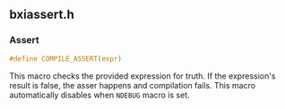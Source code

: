 ## bxiassert.h 

### Assert 

```c
#define COMPILE_ASSERT(expr)
```
This macro checks the provided expression for truth. If the expression's result
is false, the asser happens and compilation fails.
This macro automatically disables when `NDEBUG` macro is set.
